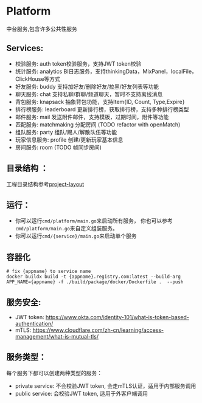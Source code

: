 # Platform

中台服务,包含许多公共性服务

## Services:
* 校验服务: auth  token校验服务，支持JWT token校验
* 统计服务: analytics BI日志服务，支持thinkingData，MixPanel，localFile，ClickHouse等方式
* 好友服务: buddy 支持加好友/删除好友/拉黑/好友列表等功能
* 聊天服务: chat  支持私聊/群聊/频道聊天，暂时不支持离线消息
* 背包服务: knapsack 抽象背包功能，支持Item{ID, Count, Type,Expire}
* 排行榜服务: leaderboard 更新排行榜，获取排行榜，支持多种排行榜类型
* 邮件服务: mail  发送附件邮件，支持模板，过期时间，附件等功能
* 匹配服务: matchmaking  分配房间 (TODO refactor with openMatch)
* 组队服务: party  组队/踢人/解散队伍等功能
* 玩家信息服务: profile 创建/更新玩家基本信息
* 房间服务: room (TODO 帧同步房间)

## 目录结构 ：

工程目录结构参考[project-layout](https://github.com/golang-standards/project-layout)

## 运行：

* 你可以运行`cmd/platform/main.go`来启动所有服务， 你也可以参考`cmd/platform/main.go`来自定义组装服务。
* 你可以运行`cmd/{service}/main.go`来启动单个服务

## 容器化

```shell
# fix {appname} to service name
docker buildx build -t {appname}.registry.com:latest --build-arg APP_NAME={appname} -f ./build/package/docker/Dockerfile .  --push
```

## 服务安全:

* JWT token: https://www.okta.com/identity-101/what-is-token-based-authentication/
* mTLS: https://www.cloudflare.com/zh-cn/learning/access-management/what-is-mutual-tls/

## 服务类型：

每个服务下都可以创建两种类型的服务：

* private service: 不会校验JWT token, 会走mTLS认证，适用于内部服务调用
* public service: 会校验JWT token, 适用于外客户端调用